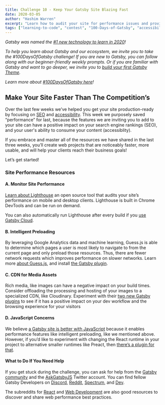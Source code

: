 ```yaml
---
title: Challenge 10 - Keep Your Gatsby Site Blazing Fast
date: 2020-03-05
author: "Hashim Warren"
excerpt: "Learn how to audit your site for performance issues and provide common fixes"
tags: ["learning-to-code", "contest", "100-Days-of-Gatsby", "accessibility"]
---
```


_Gatsby was named the [#1 new technology to learn in 2020](https://www.cnbc.com/2019/12/02/10-hottest-tech-skills-that-could-pay-off-most-in-2020-says-new-report.html)!_

_To help you learn about Gatsby and our ecosystem, we invite you to take the #100DaysOfGatsby challenge! If you are new to Gatsby, you can follow along with our beginner-friendly weekly prompts. Or if you are familiar with Gatsby and want to go deeper, we invite you to [build your first Gatsby Theme](/docs/themes/building-themes/)._

_Learn more about [#100DaysOfGatsby here](/blog/100days)!_

## Make Your Site Faster Than The Competition’s

Over the last few weeks we’ve helped you get your site production-ready by focusing on [SEO](/blog/100days/seo/) and [accessibility](/blog/100days/accessibility/). This week we purposely saved “performance” for last, because the features we are inviting you to add to your site can have a positive impact on your search engine rankings (SEO), and your user's ability to consume your content (accessiblity).

If you embrace and master all of the resources we have shared in the last three weeks, you’ll create web projects that are noticeably faster, more usable, and will help your clients reach their business goals!

Let’s get started!

### Site Performance Resources

#### A. Monitor Site Performance

[Learn about Lighthouse](/docs/audit-with-lighthouse/) an open source tool that audits your site’s performance on mobile and desktop clients. Lighthouse is built in Chrome DevTools and can be run on demand.

You can also automatically run Lighthouse after every build if you [use Gatsby Cloud](https://gatsbyjs.com/cloud).

#### B. Intelligent Preloading

By leveraging Google Analytics data and machine learning, Guess.js is able to determine which pages a user is most likely to navigate to from the current page and only preload those resources. Thus, there are fewer network requests which improves performance on slower networks. Learn more [about Guess.js](docs/optimizing-site-performance-with-guessjs/), and install [the Gatsby plugin](/packages/gatsby-plugin-guess-js).

#### C. CDN for Media Assets

Rich media, like images can have a negative impact on your build times. Consider offloading the processing and hosting of your images to a specialized CDN, like Cloudinary. Experiment with their [two new Gatsby plugins](/blog/2020-01-12-faster-sites-with-optimized-media-assets/) to see if it has a positive impact on your dev workflow and the browsing experience for your visitors

#### D. JavaScript Concerns

We believe [a Gatsby site is better with JavaScript](/blog/2020-01-30-why-gatsby-is-better-with-javascript/#performance) because it enables performance features like intelligent preloading, like we mentioned above. However, if you’d like to experiment with changing the React runtime in your project to alternative smaller runtimes like Preact, then [there’s a plugin for that](/packages/gatsby-plugin-preact/).

#### What to Do If You Need Help

If you get stuck during the challenge, you can ask for help from the [Gatsby community](/contributing/community/) and the [AskGatsbyJS](https://twitter.com/AskGatsbyJS) Twitter account. You can find fellow Gatsby Developers on [Discord](https://discordapp.com/invite/gatsby), [Reddit](https://www.reddit.com/r/gatsbyjs/), [Spectrum](https://spectrum.chat/gatsby-js), and [Dev](https://dev.to/t/gatsby).

The subreddits for [React](https://www.reddit.com/r/reactjs/) and [Web Development](https://www.reddit.com/r/webdev/) are also good resources to discover and share web performance best practices.

